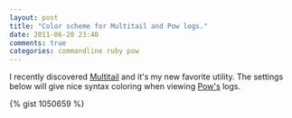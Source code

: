 ```yaml
---
layout: post
title: "Color scheme for Multitail and Pow logs."
date: 2011-06-28 23:40
comments: true
categories: commandline ruby pow
---
```


I recently discovered [Multitail](http://www.vanheusden.com/multitail/)
and it's my new favorite utility.  The settings below
will give nice syntax coloring when viewing [Pow's](http://pow.cx) logs.

{% gist 1050659 %}

